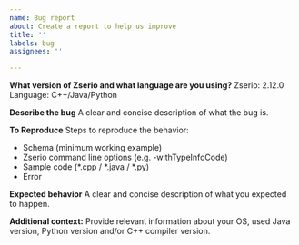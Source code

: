 ```yaml
---
name: Bug report
about: Create a report to help us improve
title: ''
labels: bug
assignees: ''

---
```


**What version of Zserio and what language are you using?**
Zserio: 2.12.0
Language: C++/Java/Python

**Describe the bug**
A clear and concise description of what the bug is.

**To Reproduce**
Steps to reproduce the behavior:
* Schema (minimum working example)
* Zserio command line options (e.g. -withTypeInfoCode)
* Sample code (*.cpp / *.java / *.py)
* Error

**Expected behavior**
A clear and concise description of what you expected to happen.

**Additional context:**
Provide relevant information about your OS, used Java version, Python version and/or C++ compiler version.

